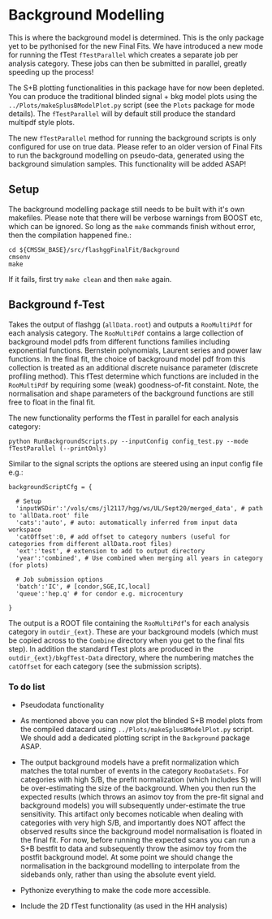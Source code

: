 # Background Modelling

This is where the background model is determined. This is the only package yet to be pythonised for the new Final Fits. We have introduced a new mode for running the fTest `fTestParallel` which creates a separate job per analysis category. These jobs can then be submitted in parallel, greatly speeding up the process!

The S+B plotting functionalities in this package have for now been depleted. You can produce the traditional blinded signal + bkg model plots using the `../Plots/makeSplusBModelPlot.py` script (see the `Plots` package for mode details). The `fTestParallel` will by default still produce the standard multipdf style plots.

The new `fTestParallel` method for running the background scripts is only configured for use on true data. Please refer to an older version of Final Fits to run the background modelling on pseudo-data, generated using the background simulation samples. This functionality will be added ASAP!

## Setup

The background modelling package still needs to be built with it's own makefiles. Please note that there will be verbose warnings from BOOST etc, which can be ignored. So long as the `make` commands finish without error, then the compilation happened fine.:

```
cd ${CMSSW_BASE}/src/flashggFinalFit/Background
cmsenv
make
```

If it fails, first try `make clean` and then `make` again. 

## Background f-Test

Takes the output of flashgg (`allData.root`) and outputs a `RooMultiPdf` for each analysis category. The `RooMultiPdf` contains a large collection of background model pdfs from different functions families including exponential functions. Bernstein polynomials, Laurent series and power law functions. In the final fit, the choice of background model pdf from this collection is treated as an additional discrete nuisance parameter (discrete profiling method). This fTest determine which functions are included in the `RooMultiPdf` by requiring some (weak) goodness-of-fit constaint. Note, the normalisation and shape parameters of the background functions are still free to float in the final fit.

The new functionality performs the fTest in parallel for each analysis category:
```
python RunBackgroundScripts.py --inputConfig config_test.py --mode fTestParallel (--printOnly)
```

Similar to the signal scripts the options are steered using an input config file e.g.:
```
backgroundScriptCfg = {

  # Setup
  'inputWSDir':'/vols/cms/jl2117/hgg/ws/UL/Sept20/merged_data', # path to 'allData.root' file
  'cats':'auto', # auto: automatically inferred from input data workspace
  'catOffset':0, # add offset to category numbers (useful for categories from different allData.root files)  
  'ext':'test', # extension to add to output directory
  'year':'combined', # Use combined when merging all years in category (for plots)

  # Job submission options
  'batch':'IC', # [condor,SGE,IC,local]
  'queue':'hep.q' # for condor e.g. microcentury

}
```

The output is a ROOT file containing the `RooMultiPdf`'s for each analysis category in `outdir_{ext}`. These are your background models (which must be copied across to the `Combine` directory when you get to the final fits step). In addition the standard fTest plots are produced in the `outdir_{ext}/bkgfTest-Data` directory, where the numbering matches the `catOffset` for each category (see the submission scripts).

### To do list

 * Pseudodata functionality

 * As mentioned above you can now plot the blinded S+B model plots from the compiled datacard using `../Plots/makeSplusBModelPlot.py` script. We should add a dedicated plotting script in the `Background` package ASAP.

 * The output background models have a prefit normalization which matches the total number of events in the category `RooDataSets`. For categories with high S/B, the prefit normalization (which includes S) will be over-estimating the size of the background. When you then run the expected results (which throws an asimov toy from the pre-fit signal and background models) you will subsequently under-estimate the true sensitivity. This artifact only becomes noticable when dealing with categories with very high S/B, and importantly does NOT affect the observed results since the background model normalisation is floated in the final fit. For now, before running the expected scans you can run a S+B bestfit to data and subsequently throw the asimov toy from the postfit background model. At some point we should change the normalisation in the background modelling to interpolate from the sidebands only, rather than using the absolute event yield. 

 * Pythonize everything to make the code more accessible.

 * Include the 2D fTest functionality (as used in the HH analysis)
